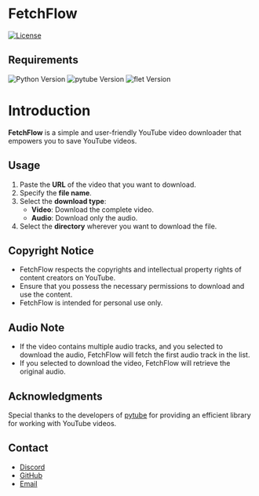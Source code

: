 # FetchFlow

[![License](https://img.shields.io/badge/License-MIT-green)](license.txt)

## Requirements

![Python Version](https://img.shields.io/badge/Python-3.11-blue)
![pytube Version](https://img.shields.io/badge/pytube-15.0.0%2B-red)
![flet Version](https://img.shields.io/badge/flet-0.19.0%2B-green)

# Introduction

**FetchFlow** is a simple and user-friendly YouTube video downloader that empowers you to save YouTube videos.

## Usage

1. Paste the **URL** of the video that you want to download.
2. Specify the **file name**.
3. Select the **download type**:
	- **Video**: Download the complete video.
	- **Audio**: Download only the audio.
4. Select the **directory** wherever you want to download the file.

## Copyright Notice

- FetchFlow respects the copyrights and intellectual property rights of content creators on YouTube.
- Ensure that you possess the necessary permissions to download and use the content.
- FetchFlow is intended for personal use only.

## Audio Note

- If the video contains multiple audio tracks, and you selected to download the audio, FetchFlow will fetch the first
  audio track in the list.
- If you selected to download the video, FetchFlow will retrieve the original audio.

## Acknowledgments

Special thanks to the developers of [pytube](https://pypi.org/project/pytube) for providing an efficient library for
working with YouTube videos.

## Contact

- [Discord](https://discord.com/users/873920068571000833)
- [GitHub](https://github.com/CrazyFlyKite)
- [Email](mailto:karpenkoartem2846@gmail.com)

